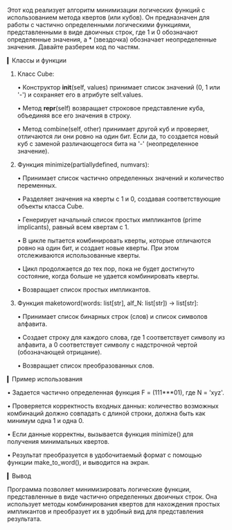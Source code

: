 Этот код реализует алгоритм минимизации логических функций с использованием метода квертов (или кубов). Он предназначен для работы с частично определенными логическими функциями, представленными в виде двоичных строк, где 1 и 0 обозначают определенные значения, а \* (звездочка) обозначает неопределенные значения. Давайте разберем код по частям.

▎Классы и функции

1. Класс Cube:

   • Конструктор **init**(self, values) принимает список значений (0, 1 или '-') и сохраняет его в атрибуте self.values.

   • Метод **repr**(self) возвращает строковое представление куба, объединяя все его значения в строку.

   • Метод combine(self, other) принимает другой куб и проверяет, отличаются ли они ровно на один бит. Если да, то создается новый куб с заменой различающегося бита на '-' (неопределенное значение).

2. Функция minimize(partiallydefined, numvars):

   • Принимает список частично определенных значений и количество переменных.

   • Разделяет значения на кверты с 1 и 0, создавая соответствующие объекты класса Cube.

   • Генерирует начальный список простых импликантов (prime implicants), равный всем квертам с 1.

   • В цикле пытается комбинировать кверты, которые отличаются ровно на один бит, и создает новые кверты. При этом отслеживаются использованные кверты.

   • Цикл продолжается до тех пор, пока не будет достигнуто состояние, когда больше не удается комбинировать кверты.

   • Возвращает список простых импликантов.

3. Функция maketoword(words: list[str], alf_N: list[str]) -> list[str]:

   • Принимает список бинарных строк (слов) и список символов алфавита.

   • Создает строку для каждого слова, где 1 соответствует символу из алфавита, а 0 соответствует символу с надстрочной чертой (обозначающей отрицание).

   • Возвращает список преобразованных слов.

▎Пример использования

• Задается частично определенная функция F = (111\*\*\*01), где N = 'xyz'.

• Проверяется корректность входных данных: количество возможных комбинаций должно совпадать с длиной строки, должна быть как минимум одна 1 и одна 0.

• Если данные корректны, вызывается функция minimize() для получения минимальных квертов.

• Результат преобразуется в удобочитаемый формат с помощью функции make_to_word(), и выводится на экран.

▎Вывод

Программа позволяет минимизировать логические функции, представленные в виде частично определенных двоичных строк. Она использует методы комбинирования квертов для нахождения простых импликантов и преобразует их в удобный вид для представления результата.
